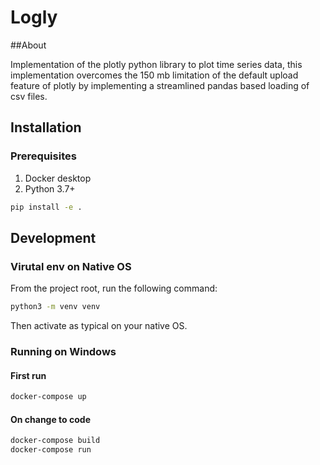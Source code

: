 # Logly

##About

Implementation of the plotly python library to plot time series data, this implementation overcomes the 150 mb limitation of the default upload feature of plotly by implementing a streamlined pandas based loading of csv files. 

## Installation

### Prerequisites

1. Docker desktop
2. Python 3.7+

```bash
pip install -e .
```

## Development

### Virutal env on Native OS

From the project root, run the following command:

```bash
python3 -m venv venv
```

Then activate as typical on your native OS.

### Running on Windows

#### First run
```bash
docker-compose up
```

#### On change to code
```bash
docker-compose build
docker-compose run
```